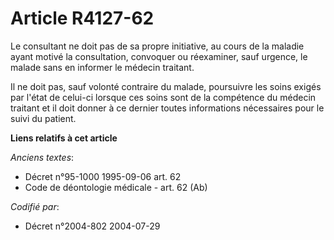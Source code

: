 # Article R4127-62

Le consultant ne doit pas de sa propre initiative, au cours de la maladie ayant motivé la consultation, convoquer ou
réexaminer, sauf urgence, le malade sans en informer le médecin traitant.

Il ne doit pas, sauf volonté contraire du malade, poursuivre les soins exigés par l'état de celui-ci lorsque ces soins sont
de la compétence du médecin traitant et il doit donner à ce dernier toutes informations nécessaires pour le suivi du patient.

**Liens relatifs à cet article**

_Anciens textes_:

  - Décret n°95-1000 1995-09-06 art. 62
  - Code de déontologie médicale - art. 62 (Ab)

_Codifié par_:

  - Décret n°2004-802 2004-07-29

